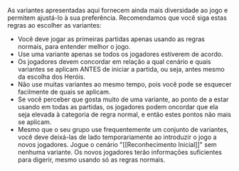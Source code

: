 As variantes apresentadas aqui fornecem ainda mais diversidade ao jogo e permitem ajustá-lo à sua preferência. Recomendamos que você siga estas regras ao escolher as variantes:
- Você deve jogar as primeiras partidas apenas usando as regras normais, para entender melhor o jogo.
- Use uma variante apenas se todos os jogadores estiverem de acordo.
- Os jogadores devem concordar em relação a qual cenário e quais variantes se aplicam ANTES de iniciar a partida, ou seja, antes mesmo da escolha dos Heróis.
- Não use muitas variantes ao mesmo tempo, pois você pode se esquecer facilmente de quais se aplicam.
- Se você perceber que gosta muito de uma variante, ao ponto de a estar usando em todas as partidas, os jogadores podem oncordar que ela seja elevada à categoria de regra normal, e então estes pontos não mais se aplicam.
- Mesmo que o seu grupo use frequentemente um conjunto de variantes, você deve deixá-las de lado temporariamente ao introduzir o jogo a novos jogadores. Jogue o cenário "[[Reconhecimento Inicial]]" sem nenhuma variante. Os novos jogadores terão informações suficientes para digerir, mesmo usando só as regras normais.
